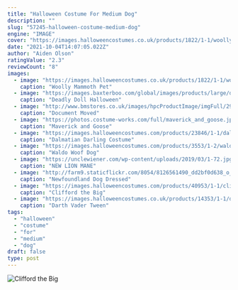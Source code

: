 ```yaml
---
title: "Halloween Costume For Medium Dog"
description: ""
slug: "57245-halloween-costume-medium-dog"
engine: "IMAGE"
cover: "https://images.halloweencostumes.co.uk/products/1822/1-1/woolly-mammoth-pet-costume.jpg"
date: "2021-10-04T14:07:05.022Z"
author: "Aiden Olson"
ratingValue: "2.3"
reviewCount: "8"
images:
  - image: "https://images.halloweencostumes.co.uk/products/1822/1-1/woolly-mammoth-pet-costume.jpg"
    caption: "Woolly Mammoth Pet"
  - image: "https://images.baxterboo.com/global/images/products/large/deadly-doll-halloween-dog-costume-1950.jpg"
    caption: "Deadly Doll Halloween"
  - image: "http://www.bmstores.co.uk/images/hpcProductImage/imgFull/292424-Halloween-pet-costume-dog-ghost-21.jpg"
    caption: "Document Moved"
  - image: "https://photos.costume-works.com/full/maverick_and_goose.jpg"
    caption: "Maverick and Goose"
  - image: "https://images.halloweencostumes.com/products/23846/1-1/dalmatian-darling-costume.jpg"
    caption: "Dalmatian Darling Costume"
  - image: "https://images.halloweencostumes.com/products/3553/1-2/waldo-woof-dog-costume.jpg"
    caption: "Waldo Woof Dog"
  - image: "https://unclewiener.com/wp-content/uploads/2019/03/1-72.jpg"
    caption: "NEW LION MANE"
  - image: "http://farm9.staticflickr.com/8054/8126561490_dd2bf0d638_o_d.jpg"
    caption: "Newfoundland Dog Dressed"
  - image: "https://images.halloweencostumes.com/products/40953/1-1/clifford-the-big-red-dog-kids-costume.jpg"
    caption: "Clifford the Big"
  - image: "https://images.halloweencostumes.co.uk/products/14353/1-1/darth-vader-tween-dress-costume.jpg"
    caption: "Darth Vader Tween"
tags:
  - "halloween"
  - "costume"
  - "for"
  - "medium"
  - "dog"
draft: false
type: post
---
```



![Clifford the Big](https://images.halloweencostumes.com/products/40953/1-1/clifford-the-big-red-dog-kids-costume.jpg "Clifford the Big")


<!--inArticleAds-->

<!--galleryOne-->


<!--inArticleAds-->

<!--galleryTwo-->


<!--galleryThree-->

